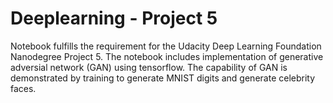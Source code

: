 # Deeplearning - Project 5

Notebook fulfills the requirement for the Udacity Deep Learning Foundation Nanodegree Project 5. The notebook includes implementation of generative adversial network (GAN) using tensorflow. The capability of GAN is demonstrated by training to generate MNIST digits and generate celebrity faces.
